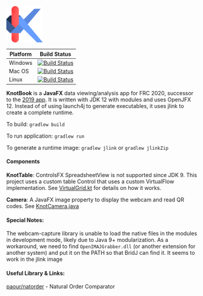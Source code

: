 ![Knotbook Icon](assets/knot-small.png)

|Platform|Build Status|
|----|----|
|Windows|[![Build Status](https://dev.azure.com/yuliu2016/knotbook/_apis/build/status/yuliu2016.knotbook?branchName=master&jobName=Windows)](https://dev.azure.com/yuliu2016/knotbook/_build/latest?definitionId=1&branchName=master)|
|Mac OS|[![Build Status](https://dev.azure.com/yuliu2016/knotbook/_apis/build/status/yuliu2016.knotbook?branchName=master&jobName=macOS)](https://dev.azure.com/yuliu2016/knotbook/_build/latest?definitionId=1&branchName=master)|
|Linux|[![Build Status](https://dev.azure.com/yuliu2016/knotbook/_apis/build/status/yuliu2016.knotbook?branchName=master&jobName=Linux)](https://dev.azure.com/yuliu2016/knotbook/_build/latest?definitionId=1&branchName=master)|

**KnotBook** is a **JavaFX** data viewing/analysis app for FRC 2020, successor
to the [2019 app](https://github.com/Team865/Restructured-Tables).
It is written with JDK 12 with modules and uses OpenJFX 12. Instead of of using
launch4j to generate executables, it uses jlink to create a complete runtime.

To build: `gradlew build`

To run application: `gradlew run`

To generate a runtime image: `gradlew jlink` or `gradlew jlinkZip`

#### Components

**KnotTable**: 
ControlsFX SpreadsheetView is not supported since JDK 9.
This project uses a custom table Control that uses a custom 
VirtualFlow implementation. 
See [VirtualGrid.kt](core/table/src/main/java/knotbook/core/table/VirtualGrid.kt)
for details on how it works.

**Camera**:
A JavaFX image property to display the webcam and read QR codes. See
[KnotCamera.java](core/camera/src/main/java/knotbook/core/camera/KnotCamera.java)

#### Special Notes: 
The webcam-capture library is unable to load the native files in the modules in development mode,
likely due to Java 9+ modularization. As a workaround, we need to find `OpenIMAJGrabber.dll`
(or another extension for another system) and put it on the PATH so that BridJ can find it.
It seems to work in the jlink image


#### Useful Library & Links:

[paour/natorder](https://github.com/paour/natorder) - Natural Order Comparator